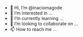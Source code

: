 - 👋 Hi, I’m @inaciomagode
- 👀 I’m interested in ...
- 🌱 I’m currently learning ...
- 💞️ I’m looking to collaborate on ...
- 📫 How to reach me ...

<!---
inaciomagode/inaciomagode is a ✨ special ✨ repository because its `README.md` (this file) appears on your GitHub profile.
You can click the Preview link to take a look at your changes.
--->
